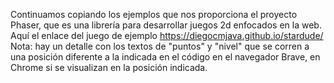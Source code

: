 Continuamos copiando los ejemplos que nos proporciona el proyecto Phaser, que es una librería para desarrollar juegos 2d enfocados en la web.
Aquí el enlace del juego de ejemplo https://diegocmjava.github.io/stardude/
Nota: hay un detalle con los textos de "puntos" y "nivel" que se corren a una posición diferente a la indicada en el código en el navegador
Brave, en Chrome si se visualizan en la posición indicada. 
